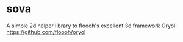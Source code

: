 # sova
A simple 2d helper library to floooh's excellent 3d framework Oryol: https://github.com/floooh/oryol
